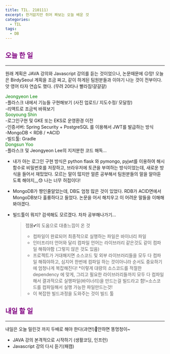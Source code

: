 ```yaml
---
title: TIL. 210111)
excerpt: 한거없지만 쥐어 짜보는 오늘 배운 것
categories:
  - TIL
tags:
  - DB
---
```


## <span style="color:purple">오늘 한 일</span>

---

원래 계획은 JAVA 강의와 Javascript 강의를 듣는 것이었으나, 논문때문에 &#128529;망! 오늘은 BirdySeoul 계획을 조금 짜고, 같이 하게된 팀원분들과 이야기 나눈 것이 전부이다. 앗 영어 타자 연습도 했다. (무려 20타나 빨라짐!걀걀걀)

<span style="color:green">Jeongyeon Lee</span>  
-플라스크 내에서 기능들 구현해보기 (사진 업로드/ 지도수정/ 모달창)  
-리액트로 조금씩 바꿔보기  
<span style="color:green">Sooyoung Shin</span>  
-로그인구현 및 GKE 또는 EKS로 운영환경 이전  
-인증서버: Spring Security + PostgreSQL 를 이용해서 JWT를 발급하는 방식  
-MongoDB < RDB / \*ACID  
-빌드툴: Gradle  
<span style="color:green">Dongsun Yoo</span>  
-플라스크 및 Jeongyeon Lee의 지저분한 코드 해독...

- 내가 아는 로그인 구현 방식은 python flask 와 pymongo, pyjwt를 이용하여 해시함수로 비밀번호를 저장하고, 브라우저에 토큰을 부여하는 방식이었는데, 새로운 방식을 들어서 재밌었다. 모르는 말이 많지만 얼른 공부해서 팀원분들의 말을 알아듣도록 해야지,,,&#128531; 나는 너무 허접이다!

- MongoDB가 짱인줄알았는데, DB도 엄청 많은 것이 있었다. RDB가 ACID면에서 MongoDB보다 훌륭하다고 들었다. 논문을 어서 해치우고 이 어려운 말들을 이해해봐야겠다.

- 빌드툴이 뭐지? 검색해도 모르겠다. 차차 공부해나가기...

  > 젭물&#128149;의 도움으로 대충느낌이 온 것
  >
  > - 컴파일이 완료되어 최종적으로 실행하는 파일은 바이너리 파일
  > - 인터프리터 언어와 달리 컴파일 언어는 라이브러리 같은것도 같이 컴파일 해줘야함 (그렇지 않은 것도 있음)
  > - 프로젝트가 거대해지면 소스코드 및 외부 라이브러리들을 모두 다 컴파일 해줘야하고, 심지어 한번에 컴파일 하는 것이아니라 순서도 중요하기에 엄청나게 복잡해진다! \*이렇게 대량의 소스코드를 적절한 dependency 에 맞게, 그리고 필요한 라이브러리들까지 모두 다 컴파일해서 결과적으로 실행파일(바이너리)을 만드는걸 빌드라고 함!=소스코드를 컴파일해서 실행 가능한 파일만드는것!
  > - 이 복잡한 빌드과정을 도와주는 것이 빌드 툴

## <span style="color:purple">내일 할 일</span>

---

내일은 오늘 밀린것 까지 두배로 해야 한다(과연!)&#128126;안하면 똥멍청이~

- JAVA 강의 본격적으로 시작하기 (생활코딩, 인프런)
- Javascript 강의 다시 듣기(패캠)
